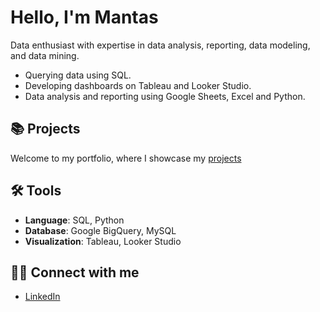 # Hello, I'm Mantas

Data enthusiast with expertise in data analysis, reporting, data modeling, and data mining.

- Querying data using SQL.
- Developing dashboards on Tableau and Looker Studio.
- Data analysis and reporting using Google Sheets, Excel and Python.

## 📚 Projects

Welcome to my portfolio, where I showcase my [projects](https://github.com/MantasTech/Projects)

## 🛠️ Tools

- **Language**: SQL, Python
- **Database**: Google BigQuery, MySQL
- **Visualization**: Tableau, Looker Studio

## 👋🏻 Connect with me

- [LinkedIn](www.linkedin.com/in/mantastech)
